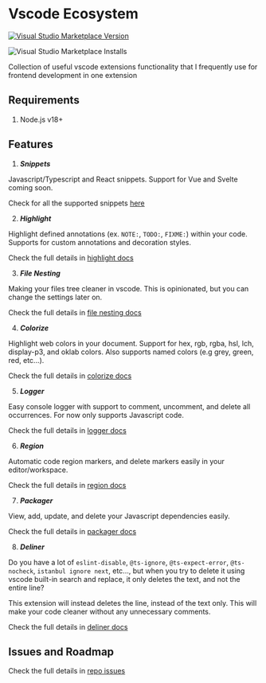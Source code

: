 # Vscode Ecosystem

<a href="https://marketplace.visualstudio.com/items?itemName=rifandani.vscode-ecosystem" target="__blank"><img src="https://img.shields.io/visual-studio-marketplace/v/rifandani.vscode-ecosystem?color=eee&amp;label=VS%20Code%20Marketplace&logo=visual-studio-code" alt="Visual Studio Marketplace Version" /></a>

![Visual Studio Marketplace Installs](https://img.shields.io/visual-studio-marketplace/i/rifandani.vscode-ecosystem?logo=visual-studio-marketplace)

Collection of useful vscode extensions functionality that I frequently use for frontend development in one extension

## Requirements

1. Node.js v18+

## Features

1. ***Snippets***

Javascript/Typescript and React snippets. Support for Vue and Svelte coming soon.

Check for all the supported snippets [here](./src/snippets/react.json)

2. ***Highlight***

Highlight defined annotations (ex. `NOTE:`, `TODO:`, `FIXME:`) within your code. Supports for custom annotations and decoration styles.

Check the full details in [highlight docs](./src/docs/highlight.md)

3. ***File Nesting***

Making your files tree cleaner in vscode. This is opinionated, but you can change the settings later on.

Check the full details in [file nesting docs](./src/docs/file-nesting.md)

4. ***Colorize***

Highlight web colors in your document. Support for hex, rgb, rgba, hsl, lch, display-p3, and oklab colors. Also supports named colors (e.g grey, green, red, etc...).

Check the full details in [colorize docs](./src/docs/colorize.md)

5. ***Logger***

Easy console logger with support to comment, uncomment, and delete all occurrences. For now only supports Javascript code.

Check the full details in [logger docs](./src/docs/logger.md)

6. ***Region***

Automatic code region markers, and delete markers easily in your editor/workspace.

Check the full details in [region docs](./src/docs/region.md)

7. ***Packager***

View, add, update, and delete your Javascript dependencies easily.

Check the full details in [packager docs](./src/docs/packager.md)

8. ***Deliner***

Do you have a lot of `eslint-disable`, `@ts-ignore`, `@ts-expect-error`, `@ts-nocheck`, `istanbul ignore next`, etc..., but when you try to delete it using vscode built-in search and replace, it only deletes the text, and not the entire line?

This extension will instead deletes the line, instead of the text only. This will make your code cleaner without any unnecessary comments.

Check the full details in [deliner docs](./src/docs/deliner.md)

## Issues and Roadmap

Check the full details in [repo issues](https://github.com/rifandani/vscode-ecosystem/issues)